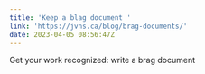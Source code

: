 ```yaml
---
title: 'Keep a blag document '
link: 'https://jvns.ca/blog/brag-documents/'
date: 2023-04-05 08:56:47Z
---
```


﻿Get your work recognized: write a brag document
